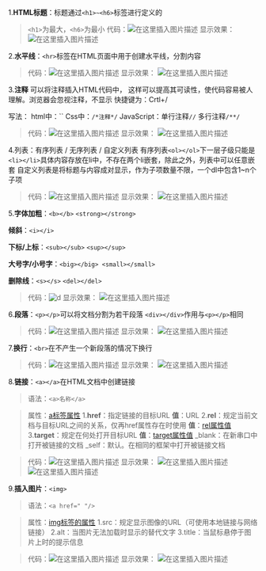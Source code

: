 

1.**HTML标题**：标题通过`<h1>~<h6>`标签进行定义的

>`<h1>`为最大，`<h6>`为最小
>代码：![在这里插入图片描述](https://img-blog.csdnimg.cn/20200117170347807.png?x-oss-processimage/watermark,type_ZmFuZ3poZW5naGVpdGk,shadow_10,text_aHR0cHM6Ly9ibG9nLmNzZG4ubmV0L0hCRl9fY2c,size_16,color_FFFFFF,t_70)
>显示效果：
>![在这里插入图片描述](https://img-blog.csdnimg.cn/20200117170401850.png)

2.**水平线**：`<hr>`标签在HTML页面中用于创建水平线，分割内容

>代码：![在这里插入图片描述](https://img-blog.csdnimg.cn/20200117170754802.png?x-oss-processimage/watermark,type_ZmFuZ3poZW5naGVpdGk,shadow_10,text_aHR0cHM6Ly9ibG9nLmNzZG4ubmV0L0hCRl9fY2c,size_16,color_FFFFFF,t_70)
>显示效果：
>![在这里插入图片描述](https://img-blog.csdnimg.cn/20200117170813850.png?x-oss-processimage/watermark,type_ZmFuZ3poZW5naGVpdGk,shadow_10,text_aHR0cHM6Ly9ibG9nLmNzZG4ubmV0L0hCRl9fY2c,size_16,color_FFFFFF,t_70)

3.**注释**
可以将注释插入HTML代码中， 这样可以提高其可读性，使代码容易被人理解。浏览器会忽视注释，不显示      快捷键为：Crtl+/

写法：
html中：``
Css中：`/*注释*/`
JavaScript：单行注释`//`      多行注释`/**/`

>代码：![在这里插入图片描述](https://img-blog.csdnimg.cn/20200117171021852.png?x-oss-processimage/watermark,type_ZmFuZ3poZW5naGVpdGk,shadow_10,text_aHR0cHM6Ly9ibG9nLmNzZG4ubmV0L0hCRl9fY2c,size_16,color_FFFFFF,t_70)
>显示效果：
>![在这里插入图片描述](https://img-blog.csdnimg.cn/20200117171045483.png?x-oss-processimage/watermark,type_ZmFuZ3poZW5naGVpdGk,shadow_10,text_aHR0cHM6Ly9ibG9nLmNzZG4ubmV0L0hCRl9fY2c,size_16,color_FFFFFF,t_70)

4.列表：有序列表 / 无序列表  /  自定义列表
有序列表`<ol></ol>`下一层子级只能是`<li></li>`具体内容存放在li中，不存在两个li嵌套，除此之外，列表中可以任意嵌套
自定义列表是将标题与内容成对显示，作为子项数量不限，一个dl中包含1~n个子项

>代码：![在这里插入图片描述](https://img-blog.csdnimg.cn/20200117171630434.png?x-oss-processimage/watermark,type_ZmFuZ3poZW5naGVpdGk,shadow_10,text_aHR0cHM6Ly9ibG9nLmNzZG4ubmV0L0hCRl9fY2c,size_16,color_FFFFFF,t_70)
>显示效果：
>![在这里插入图片描述](https://img-blog.csdnimg.cn/20200117171645840.png?x-oss-processimage/watermark,type_ZmFuZ3poZW5naGVpdGk,shadow_10,text_aHR0cHM6Ly9ibG9nLmNzZG4ubmV0L0hCRl9fY2c,size_16,color_FFFFFF,t_70)

5.**字体加粗**：`<b></b>`      `<strong></strong>`

**倾斜**：`<i></i>`

**下标/上标**：`<sub></sub>`   `<sup></sup>`

**大号字/小号字**：`<big></big> <small></small>`

**删除线**：`<s></s>`   `<del></del>`

>代码：![d](https://img-blog.csdnimg.cn/20200116191559665.png?x-oss-processimage/watermark,type_ZmFuZ3poZW5naGVpdGk,shadow_10,text_aHR0cHM6Ly9ibG9nLmNzZG4ubmV0L0hCRl9fY2c,size_16,color_FFFFFF,t_70)
>显示效果：
>![在这里插入图片描述](https://img-blog.csdnimg.cn/20200116191803967.png)

6.**段落**：`<p></p>`可以将文档分割为若干段落
`<div></div>`作用与`<p></p>`相同

>代码：![在这里插入图片描述](https://img-blog.csdnimg.cn/20200117173324933.png?x-oss-processimage/watermark,type_ZmFuZ3poZW5naGVpdGk,shadow_10,text_aHR0cHM6Ly9ibG9nLmNzZG4ubmV0L0hCRl9fY2c,size_16,color_FFFFFF,t_70)
>显示效果：
>![在这里插入图片描述](https://img-blog.csdnimg.cn/20200117173348417.png)

7.**换行**：`<br>`在不产生一个新段落的情况下换行

>代码：![在这里插入图片描述](https://img-blog.csdnimg.cn/20200117174031518.png?x-oss-processimage/watermark,type_ZmFuZ3poZW5naGVpdGk,shadow_10,text_aHR0cHM6Ly9ibG9nLmNzZG4ubmV0L0hCRl9fY2c,size_16,color_FFFFFF,t_70)
>显示效果：
>![在这里插入图片描述](https://img-blog.csdnimg.cn/20200117174049701.png?x-oss-processimage/watermark,type_ZmFuZ3poZW5naGVpdGk,shadow_10,text_aHR0cHM6Ly9ibG9nLmNzZG4ubmV0L0hCRl9fY2c,size_16,color_FFFFFF,t_70)

8.**链接**：`<a></a>`在HTML文档中创建链接

>语法：`<a>名称</a>`

>属性：[a标签属性](https://www.runoob.com/tags/tag-a.html)
>1.**href**：指定链接的目标URL
>**值**：URL
>2.**rel**：规定当前文档与目标URL之间的关系，仅再href属性存在时使用
>**值**：[rel属性值](https://www.runoob.com/tags/att-a-rel.html)
>3.**target**：规定在何处打开目标URL
>**值**：[target属性值](https://www.runoob.com/tags/att-a-target.html)
>_blank：在新串口中打开被链接的文档
>_self：默认。在相同的框架中打开被链接文档

>代码：![在这里插入图片描述](https://img-blog.csdnimg.cn/20200117180731403.png?x-oss-processimage/watermark,type_ZmFuZ3poZW5naGVpdGk,shadow_10,text_aHR0cHM6Ly9ibG9nLmNzZG4ubmV0L0hCRl9fY2c,size_16,color_FFFFFF,t_70)
>显示效果：
>![在这里插入图片描述](https://img-blog.csdnimg.cn/20200117180744395.png?x-oss-processimage/watermark,type_ZmFuZ3poZW5naGVpdGk,shadow_10,text_aHR0cHM6Ly9ibG9nLmNzZG4ubmV0L0hCRl9fY2c,size_16,color_FFFFFF,t_70)![在这里插入图片描述](https://img-blog.csdnimg.cn/20200117180750728.png?x-oss-processimage/watermark,type_ZmFuZ3poZW5naGVpdGk,shadow_10,text_aHR0cHM6Ly9ibG9nLmNzZG4ubmV0L0hCRl9fY2c,size_16,color_FFFFFF,t_70)

9.**插入图片**：`<img>`

>语法：`<a href=" "/>`

>属性：[img标签的属性](https://www.runoob.com/tags/tag-img.html)
>1.src：规定显示图像的URL（可使用本地链接与网络链接）
>2.alt：当图片无法加载时显示的替代文字
>3.title：当鼠标悬停于图片上时的提示信息

>代码：![在这里插入图片描述](https://img-blog.csdnimg.cn/20200117182031103.png?x-oss-processimage/watermark,type_ZmFuZ3poZW5naGVpdGk,shadow_10,text_aHR0cHM6Ly9ibG9nLmNzZG4ubmV0L0hCRl9fY2c,size_16,color_FFFFFF,t_70)
>显示效果：
>![在这里插入图片描述](https://img-blog.csdnimg.cn/20200117182102541.png?x-oss-processimage/watermark,type_ZmFuZ3poZW5naGVpdGk,shadow_10,text_aHR0cHM6Ly9ibG9nLmNzZG4ubmV0L0hCRl9fY2c,size_16,color_FFFFFF,t_70)
